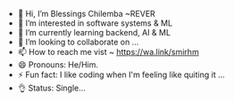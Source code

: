 - 👋 Hi, I’m Blessings Chilemba ~REVER
- 👀 I’m interested in software systems & ML
- 🌱 I’m currently learning backend, AI & ML
- 💞️ I’m looking to collaborate on ...
- 📫 How to reach me vist ~ https://wa.link/smirhm
- 😄 Pronouns: He/Him.
- ⚡ Fun fact: I like coding when I'm feeling like quiting it ...
- 👌 Status: Single...
<!---
ReverTechs/ReverTechs is a ✨ special ✨ repository because its `README.md` (this file) appears on your GitHub profile.
You can click the Preview link to take a look at your changes.
--->

